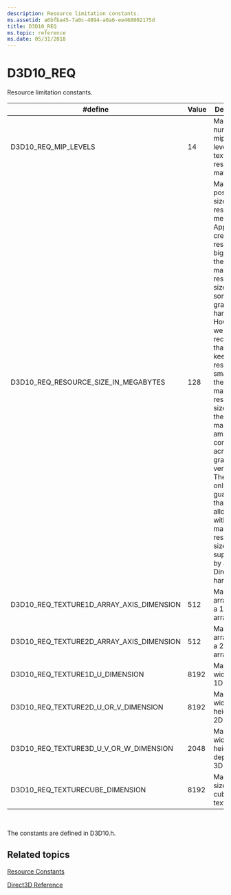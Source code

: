 ```yaml
---
description: Resource limitation constants.
ms.assetid: a6bfba45-7a0c-4894-a0a6-ee468002175d
title: D3D10_REQ
ms.topic: reference
ms.date: 05/31/2018
---
```


# D3D10\_REQ

Resource limitation constants.



| \#define                                      | Value | Description                                                                                                                                                                                                                                                                                                                                                                                                                     |
|-----------------------------------------------|-------|---------------------------------------------------------------------------------------------------------------------------------------------------------------------------------------------------------------------------------------------------------------------------------------------------------------------------------------------------------------------------------------------------------------------------------|
| D3D10\_REQ\_MIP\_LEVELS                       | 14    | Maximum number of mipmap levels a texture resource may have.                                                                                                                                                                                                                                                                                                                                                                    |
| D3D10\_REQ\_RESOURCE\_SIZE\_IN\_MEGABYTES     | 128   | Maximum possible size of a resource in megabytes. Apps can create resources bigger than the maximum resource size on some graphics hardware. However, we recommend that apps keep resources smaller than the maximum resource size to get the maximum amount of compatibility across graphics vendors. The runtime only guarantees that allocations within the maximum resource size are supported by all Direct3D 10 hardware. |
| D3D10\_REQ\_TEXTURE1D\_ARRAY\_AXIS\_DIMENSION | 512   | Maximum array size of a 1D texture array.                                                                                                                                                                                                                                                                                                                                                                                       |
| D3D10\_REQ\_TEXTURE2D\_ARRAY\_AXIS\_DIMENSION | 512   | Maximum array size of a 2D texture array.                                                                                                                                                                                                                                                                                                                                                                                       |
| D3D10\_REQ\_TEXTURE1D\_U\_DIMENSION           | 8192  | Maximum width of a 1D texture.                                                                                                                                                                                                                                                                                                                                                                                                  |
| D3D10\_REQ\_TEXTURE2D\_U\_OR\_V\_DIMENSION    | 8192  | Maximum width and height of a 2D texture.                                                                                                                                                                                                                                                                                                                                                                                       |
| D3D10\_REQ\_TEXTURE3D\_U\_V\_OR\_W\_DIMENSION | 2048  | Maximum width, height, and depth of a 3D texture.                                                                                                                                                                                                                                                                                                                                                                               |
| D3D10\_REQ\_TEXTURECUBE\_DIMENSION            | 8192  | Maximum size of a cube texture.                                                                                                                                                                                                                                                                                                                                                                                                 |



 

The constants are defined in D3D10.h.

## Related topics

<dl> <dt>

[Resource Constants](d3d10-graphics-reference-resource-constants.md)
</dt> <dt>

[Direct3D Reference](d3d10-graphics-reference-d3d10.md)
</dt> </dl>

 

 



